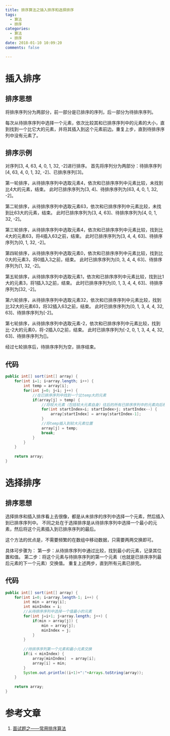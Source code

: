 ```yaml
---
title: 排序算法之插入排序和选择排序
tags:
  - 算法
  - 排序
categories:
  - 算法
  - 排序
date: 2018-01-10 10:09:20
comments: false

---
```


# 插入排序 #

## 排序思想 ##

将排序序列分为两部分，前一部分是已排序的序列，后一部分为待排序序列。

每次从待排序序列中选择一个元素，依次比较其和已排序序列中的元素的大小，直到找到一个比它大的元素，并将其插入到这个元素前边。重复上步，直到待排序序列中没有元素了。

<!--more-->

## 排序示例 ##

对序列[3, 4, 63, 4, 0, 1, 32, -2]进行排序。
首先将序列分为两部分：待排序序列[4, 63, 4, 0, 1, 32, -2]、已排序序列[3]。

第一轮排序，从待排序序列中选取元素4，依次和已排序序列中元素比较，未找到比4大的元素，结束。
此时已排序序列为[3, 4]、待排序序列为[63, 4, 0, 1, 32, -2]。

第二轮排序，从待排序序列中选取元素63，依次和已排序序列中元素比较，未找到比63大的元素，结束。
此时已排序序列为[3, 4, 63]、待排序序列为[4, 0, 1, 32, -2]。

第三轮排序，从待排序序列中选取元素4，依次和已排序序列中元素比较，找到比4大的元素63，将4插入63之前，结束。
此时已排序序列为[3, 4, 4, 63]、待排序序列为[0, 1, 32, -2]。

第四轮排序，从待排序序列中选取元素0，依次和已排序序列中元素比较，找到比0大的元素3，将0插入3之前，结束。
此时已排序序列为[0, 3, 4, 4, 63]、待排序序列为[1, 32, -2]。

第五轮排序，从待排序序列中选取元素1，依次和已排序序列中元素比较，找到比1大的元素3，将1插入3之前，结束。
此时已排序序列为[0, 1, 3, 4, 4, 63]、待排序序列为[32, -2]。

第六轮排序，从待排序序列中选取元素32，依次和已排序序列中元素比较，找到比32大的元素63，将32插入63之前，结束。
此时已排序序列为[0, 1, 3, 4, 4, 32, 63]、待排序序列为[-2]。

第七轮排序，从待排序序列中选取元素-2，依次和已排序序列中元素比较，找到比-2大的元素0，将-2插入0之前，结束。
此时已排序序列为[-2, 0, 1, 3, 4, 4, 32, 63]、待排序序列为[]。

经过七轮排序后，待排序序列为空，排序结束。

## 代码 ##

```java
public int[] sort(int[] array) {
	for(int i=1; i<array.length; i++) {
		int temp = array[i];
		for(int j=0; j<i; j++) {
			//在已排序序列中找到一个比temp大的元素
			if(array[j] > temp) {
				//将较大元素（包括较大元素自身）往后的所有已排序序列中的元素向后移动
				for(int startIndex=i; startIndex>j; startIndex--) {
					array[startIndex] = array[startIndex-1];
				}
				//将temp插入到较大元素位置
				array[j] = temp;
				break;
			}
		}
	}
	
	return array;
}
```

# 选择排序 #

## 排序思想 ##

选择排序和插入排序看上去很像，都是从未排序的序列中选择一个元素，然后插入到已排序序列中。
不同之处在于选择排序是从待排序序列中选择一个最小的元素，然后将这个元素插入到已排序序列的最后。

这个方法的优点是，不需要频繁的在数组中移动数据，只需要两两交换即可。

具体可步骤为：
第一步：从待排序序列中通过比较，找到最小的元素，记录其位置和值。
第二步：将这个元素与待排序序列的第一个元素（也就是已排序序列最后元素的下一个元素）交换值。
重复上述两步，直到所有元素已排完。

## 代码 ##

```java
public int[] sort(int[] array) {
	for(int i=0; i<array.length-1; i++) {
		int min = array[i];
		int minIndex = i;
		//从待排序序列中选择一个值最小的元素
		for(int j=i+1; j<array.length; j++) {
			if(min > array[j]) {
				min = array[j];
				minIndex = j;
			}
		}
		
		//待排序序列第一个元素和最小元素交换
		if(i < minIndex) {
			array[minIndex]  = array[i];
			array[i] = min;
		}
		System.out.println((i+1)+":"+Arrays.toString(array));
	}
	
	return array;
}
```

# 参考文章 #
1. [面试题之——常用排序算法](http://blog.csdn.net/zyh5540/article/details/11890323)